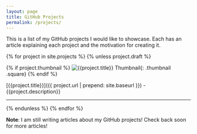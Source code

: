 ```yaml
---
layout: page
title: GitHub Projects
permalink: /projects/
---
```


This is a list of my GitHub projects I would like to showcase. Each has an
article explaining each project and the motivation for creating it.

<!-- TODO: Add Thumbnails! -->

{% for project in site.projects %}
{% unless project.draft %}

{% if project.thumbnail %}
![{{project.title}} Thumbnail]({{site.url}}/images/{{project.thumbnail}}){: .thumbnail .square}
{% endif %}

[{{project.title}}]({{ project.url | prepend: site.baseurl }}) - {{project.description}}

---

{% endunless %}
{% endfor %}

**Note**: I am still writing articles about my GitHub projects! Check back soon
for more articles!
